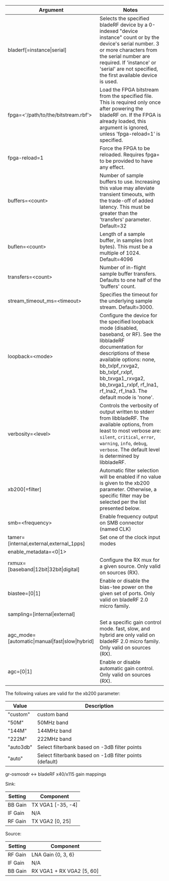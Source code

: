 

| Argument                                | Notes |
| --------                                | ----- |
| bladerf[=instance\|serial]              | Selects the specified bladeRF device by a 0-indexed "device instance" count or by the device's serial number. 3 or more characters from the serial number are required. If 'instance' or 'serial' are not specified, the first available device is used. |
| fpga=\<'/path/to/the/bitstream.rbf'\>   | Load the FPGA bitstream from the specified file. This is required only once after powering the bladeRF on. If the FPGA is already loaded, this argument is ignored, unless 'fpga-reload=1' is specified. |
| fpga-reload=1                           | Force the FPGA to be reloaded. Requires fpga=<bitrstream> to be provided to have any effect. |
| buffers=\<count\>                       | Number of sample buffers to use. Increasing this value may alleviate transient timeouts, with the trade-off of added latency. This must be greater than the 'transfers' parameter. Default=32 |
| buflen=\<count\>                        | Length of a sample buffer, in samples (not bytes). This must be a multiple of 1024. Default=4096 |
| transfers=\<count\>                     | Number of in-flight sample buffer transfers. Defaults to one half of the 'buffers' count. |
| stream_timeout_ms=\<timeout\>           | Specifies the timeout for the underlying sample stream. Default=3000. |
| loopback=\<mode\>                       | Configure the device for the specified loopback mode (disabled, baseband, or RF). See the libbladeRF documentation for descriptions of these available options: none, bb_txlpf_rxvga2, bb_txlpf_rxlpf, bb_txvga1_rxvga2, bb_txvga1_rxlpf, rf_lna1, rf_lna2, rf_lna3. The default mode is 'none'. |
| verbosity=\<level\>                     | Controls the verbosity of output written to stderr from libbladeRF. The available options, from least to most verbose are: `silent`, `critical`, `error`, `warning`, `info`, `debug`, `verbose`. The default level is determined by libbladeRF. |
| xb200[=filter]                          | Automatic filter selection will be enabled if no value is given to the xb200 parameter. Otherwise, a specific filter may be selected per the list presented below. |
| smb=\<frequency\>                       | Enable frequency output on SMB connector (named CLK) |
| tamer=[internal,external,external_1pps] | Set one of the clock input modes |
| enable_metadata=\<0\|1\>                | |
| rxmux=[baseband\|12bit\|32bit\|digital] | Configure the RX mux for a given source. Only valid on sources (RX). |
| biastee=[0\|1]                          | Enable or disable the bias-tee power on the given set of ports. Only valid on bladeRF 2.0 micro family. |
| sampling=[internal\|external] | |
| agc_mode=[automatic\|manual\|fast\|slow\|hybrid] | Set a specific gain control mode. fast, slow, and hybrid are only valid on bladeRF 2.0 micro family. Only valid on sources (RX). |
| agc=[0\|1]                              | Enable or disable automatic gain control. Only valid on sources (RX). |

The following values are valid for the xb200 parameter:

| Value     | Description |
|-----------|-------------|
| "custom"  | custom band |
| "50M"     |  50MHz band |
| "144M"    | 144MHz band |
| "222M"    | 222MHz band |
| "auto3db" | Select filterbank based on -3dB filter points |
| "auto"    | Select filterbank based on -1dB filter points (default) |

gr-osmosdr <-> bladeRF x40/x115 gain mappings

Sink:

| Setting | Component |
|---------|-----------|
| BB Gain | TX VGA1 [-35, -4] |
| IF Gain | N/A |
| RF Gain | TX VGA2 [0, 25] |

Source:

| Setting | Component |
|---------|-----------|
| RF Gain | LNA Gain {0, 3, 6} |
| IF Gain | N/A |
| BB Gain | RX VGA1 + RX VGA2 [5, 60] |